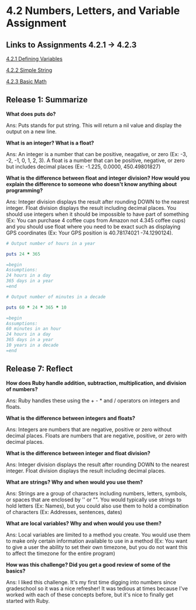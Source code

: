 
4.2 Numbers, Letters, and Variable Assignment
=============================================

Links to Assignments 4.2.1 -> 4.2.3
-----------------------------------

[4.2.1 Defining Variables](https://github.com/gwoz/phase-0/blob/master/week-4/defining-variables.rb "4.2.1 Defining Variables")

[4.2.2 Simple String](https://github.com/gwoz/phase-0/blob/master/week-4/simple-string.rb "4.2.2 Simple String")

[4.2.3 Basic Math](https://github.com/gwoz/phase-0/blob/master/week-4/basic-math.rb "4.2.3 Basic Math")

Release 1: Summarize
--------------------

**What does puts do?**

Ans: Puts stands for put string. This will return a nil value and display the output on a new line.

**What is an integer? What is a float?**

Ans: An integer is a number that can be positive, neagative, or zero (Ex: -3, -2, -1, 0, 1, 2, 3). A float is a number that can be positive, negative, or zero but includes decimal places (Ex: -1.225, 0.0000, 450.49801827)

**What is the difference between float and integer division? How would you explain the difference to 
someone who doesn't know anything about programming?**

Ans: Integer division displays the result after rounding DOWN to the nearest integer. Float division displays the result including decimal places. You should use integers when it should be impossible to have part of something (Ex: You can purchase 4 coffee cups from Amazon not 4.345 coffee cups) and you should use float where you need to be exact such as displaying GPS coordinates (Ex: Your GPS position is 40.78174021 -74.1290124).


```ruby
# Output number of hours in a year 

puts 24 * 365

=begin
Assumptions:
24 hours in a day
365 days in a year
=end
```

```ruby
# Output number of minutes in a decade

puts 60 * 24 * 365 * 10

=begin
Assumptions:
60 minutes in an hour
24 hours in a day
365 days in a year
10 years in a decade
=end
```


Release 7: Reflect
------------------

**How does Ruby handle addition, subtraction, multiplication, and division of numbers?**

Ans: Ruby handles these using the + - * and / operators on integers and floats.

**What is the difference between integers and floats?**

Ans: Integers are numbers that are negative, positive or zero without decimal places. Floats are numbers that are negative, positive, or zero with decimal places.

**What is the difference between integer and float division?**

Ans: Integer division displays the result after rounding DOWN to the nearest integer. Float division displays the result including decimal places.

**What are strings? Why and when would you use them?**

Ans: Strings are a group of characters including numbers, letters, symbols, or spaces that are enclosed by '' or "". You would typically use strings to hold letters (Ex: Names), but you could also use them to hold a combination of characters (Ex: Addresses, sentences, dates)

**What are local variables? Why and when would you use them?**

Ans: Local variables are limited to a method you create. You would use them to make only certain information available to use in a method (Ex: You want to give a user the ability to set their own timezone, but you do not want this to affect the timezone for the entire program)

**How was this challenge? Did you get a good review of some of the basics?**

Ans: I liked this challenge. It's my first time digging into numbers since gradeschool so it was a nice refresher! It was tedious at times because I've worked with each of these concepts before, but it's nice to finally get started with Ruby.

